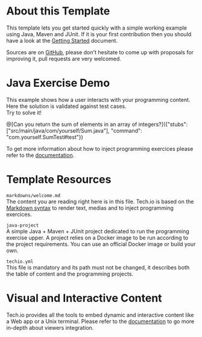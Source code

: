 
# About this Template

This template lets you get started quickly with a simple working example using Java, Maven and JUnit. If it is your first contribution then you should have a look at the [Getting Started]() document.


Sources are on [GitHub](https://github.com/fdsCG/techio-java-template), please don't hesitate to come up with proposals for improving it, pull requests are very welcomed.

# Java Exercise Demo

This example shows how a user interacts with your programming content. Here the solution is validated against test cases.  
Try to solve it!

@[Can you return the sum of elements in an array of integers?]({"stubs": ["src/main/java/com/yourself/Sum.java"], "command": "com.yourself.SumTest#test"})

To get more information about how to inject programming exercices please refer to the [documentation]().  

# Template Resources

`markdowns/welcome.md`  
The content you are reading right here is in this file. Tech.io is based on the [Markdown syntax](https://github.com/adam-p/markdown-here/wiki/Markdown-Cheatsheet) to render text, medias and to inject programming exercices.


`java-project`  
A simple Java + Maven + JUnit project dedicated to run the programming exercise upper. A project relies on a Docker image to be run according to the project requirements. You can use an official Docker image or build your own.


`techio.yml`  
This file is mandatory and its path must not be changed, it describes both the table of content and the programming projects.

# Visual and Interactive Content

Tech.io provides all the tools to embed dynamic and interactive content like a Web app or a Unix terminal. Please refer to the [documentation]() to go more in-depth about viewers integration.